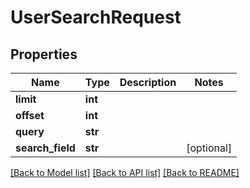 # UserSearchRequest

## Properties
Name | Type | Description | Notes
------------ | ------------- | ------------- | -------------
**limit** | **int** |  | 
**offset** | **int** |  | 
**query** | **str** |  | 
**search_field** | **str** |  | [optional] 

[[Back to Model list]](../README.md#documentation-for-models) [[Back to API list]](../README.md#documentation-for-api-endpoints) [[Back to README]](../README.md)

